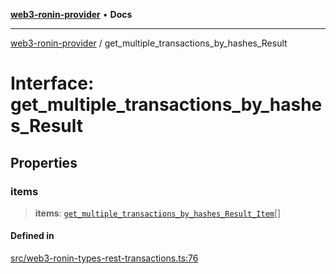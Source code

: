 [**web3-ronin-provider**](../README.md) • **Docs**

***

[web3-ronin-provider](../globals.md) / get\_multiple\_transactions\_by\_hashes\_Result

# Interface: get\_multiple\_transactions\_by\_hashes\_Result

## Properties

### items

> **items**: [`get_multiple_transactions_by_hashes_Result_Item`](get_multiple_transactions_by_hashes_Result_Item.md)[]

#### Defined in

[src/web3-ronin-types-rest-transactions.ts:76](https://github.com/chuacw/web3-ronin-provider/blob/5334d3e4a39d6911ce4028a880b09b3429564837/src/web3-ronin-types-rest-transactions.ts#L76)
